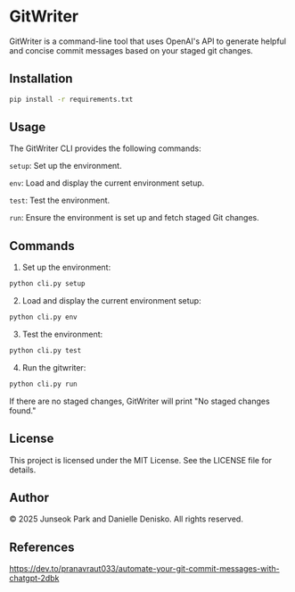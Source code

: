 # GitWriter

GitWriter is a command-line tool that uses OpenAI's API to generate helpful and concise commit messages based on your staged git changes.

## Installation

```bash
pip install -r requirements.txt
```

## Usage

The GitWriter CLI provides the following commands:

`setup`: Set up the environment.

`env`: Load and display the current environment setup.

`test`: Test the environment.

`run`: Ensure the environment is set up and fetch staged Git changes.

## Commands

1) Set up the environment:

```bash
python cli.py setup
```

2) Load and display the current environment setup:

```bash
python cli.py env
```

3) Test the environment:

```bash
python cli.py test
```

4) Run the gitwriter:

```bash
python cli.py run
```

If there are no staged changes, GitWriter will print "No staged changes found."

## License

This project is licensed under the MIT License. See the LICENSE file for details.

## Author

© 2025 Junseok Park and Danielle Denisko. All rights reserved.

## References
https://dev.to/pranavraut033/automate-your-git-commit-messages-with-chatgpt-2dbk 